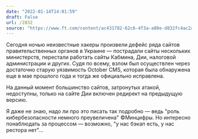 ```yaml
---
date: "2022-01-14T14:01:59"
draft: False
url: /2832
source: "https://www.ft.com/content/ac431782-62c6-4f3a-a08e-d832fc4ac2a1"
---
```


Сегодня ночью неизвестные хакеры произвели дефейс ряда сайтов правительственных органов в Украине — пострадали сайты нескольких министерств, перестали работать сайты Кабмина, Дии, налоговой администрации и других. Судя по всему, взлом был осуществлен через достаточно старую уязвимость October CMS, которая была обнаружена еще в мае прошлого года и тогда же официально исправлена. 

На данный момент большинство сайтов, затронутых атакой, недоступны, только на сайте Дии включен редирект на предыдущую версию. 

Я даже не знаю, надо ли про это писать так подробно — ведь "роль кибербезопасности немного преувеличена" ©Минцифры. Но интересно понаблюдать за процессом — возможно, "у нас бэкап есть, у нас рестора нет"…
